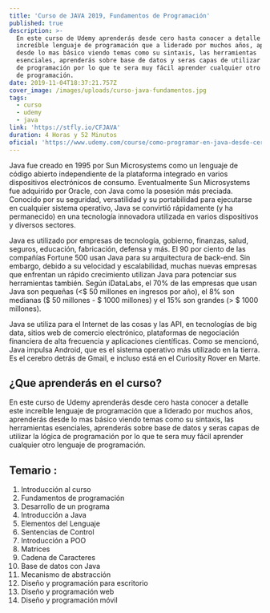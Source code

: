 ```yaml
---
title: 'Curso de JAVA 2019, Fundamentos de Programación'
published: true
description: >-
  En este curso de Udemy aprenderás desde cero hasta conocer a detalle este
  increíble lenguaje de programación que a liderado por muchos años, aprenderás
  desde lo mas básico viendo temas como su sintaxis, las herramientas
  esenciales, aprenderás sobre base de datos y seras capas de utilizar la lógica
  de programación por lo que te sera muy fácil aprender cualquier otro lenguaje
  de programación.
date: 2019-11-04T18:37:21.757Z
cover_image: /images/uploads/curso-java-fundamentos.jpg
tags:
  - curso
  - udemy
  - java
link: 'https://stfly.io/CFJAVA'
duration: 4 Horas y 52 Minutos
oficial: 'https://www.udemy.com/course/como-programar-en-java-desde-cero/'
---
```

Java fue creado en 1995 por Sun Microsystems como un lenguaje de código abierto independiente de la plataforma integrado en varios dispositivos electrónicos de consumo. Eventualmente Sun Microsystems fue adquirido por Oracle, con Java como la posesión más preciada. Conocido por su seguridad, versatilidad y su portabilidad para ejecutarse en cualquier sistema operativo, Java se convirtió rápidamente (y ha permanecido) en una tecnología innovadora utilizada en varios dispositivos y diversos sectores.

Java es utilizado por empresas de tecnología, gobierno, finanzas, salud, seguros, educación, fabricación, defensa y más. El 90 por ciento de las compañías Fortune 500 usan Java para su arquitectura de back-end. Sin embargo, debido a su velocidad y escalabilidad, muchas nuevas empresas que enfrentan un rápido crecimiento utilizan Java para potenciar sus herramientas también. Según iDataLabs, el 70% de las empresas que usan Java son pequeñas (<$ 50 millones en ingresos por año), el 8% son medianas ($ 50 millones - $ 1000 millones) y el 15% son grandes (> $ 1000 millones).

Java se utiliza para el Internet de las cosas y las API, en tecnologías de big data, sitios web de comercio electrónico, plataformas de negociación financiera de alta frecuencia y aplicaciones científicas. Como se mencionó, Java impulsa Android, que es el sistema operativo más utilizado en la tierra. Es el cerebro detrás de Gmail, e incluso está en el Curiosity Rover en Marte.

## ¿Que aprenderás en el curso?

En este curso de Udemy aprenderás desde cero hasta conocer a detalle este increíble lenguaje de programación que a liderado por muchos años, aprenderás desde lo mas básico viendo temas como su sintaxis, las herramientas esenciales, aprenderás sobre base de datos y seras capas de utilizar la lógica de programación por lo que te sera muy fácil aprender cualquier otro lenguaje de programación.

## Temario :

1. Introducción al curso
2. Fundamentos de programación
3. Desarrollo de un programa
4. Introducción a Java
5. Elementos del Lenguaje
6. Sentencias de Control
7. Introducción a POO
8. Matrices
9. Cadena de Caracteres
10. Base de datos con Java
11. Mecanismo de abstracción
12. Diseño y programación para escritorio
13. Diseño y programación web
14. Diseño y programación móvil
